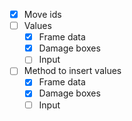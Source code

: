 - [x] Move ids
- [ ] Values
	- [x] Frame data
	- [x] Damage boxes
	- [ ] Input
- [ ] Method to insert values
	- [x] Frame data
	- [x] Damage boxes
	- [ ] Input
